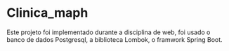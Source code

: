 # Clinica_maph
Este projeto foi implementado durante a disciplina de web, foi usado o banco de dados Postgresql, a biblioteca Lombok, o framwork Spring Boot.
